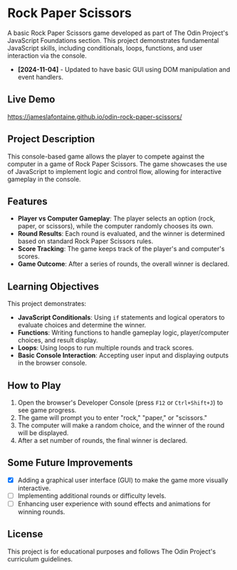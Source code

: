# Rock Paper Scissors

A basic Rock Paper Scissors game developed as part of The Odin Project's JavaScript Foundations section. This project demonstrates fundamental JavaScript skills, including conditionals, loops, functions, and user interaction via the console.

- **[2024-11-04]** - Updated to have basic GUI using DOM manipulation and event handlers.

## Live Demo

https://jameslafontaine.github.io/odin-rock-paper-scissors/

## Project Description

This console-based game allows the player to compete against the computer in a game of Rock Paper Scissors. The game showcases the use of JavaScript to implement logic and control flow, allowing for interactive gameplay in the console.

## Features

-   **Player vs Computer Gameplay**: The player selects an option (rock, paper, or scissors), while the computer randomly chooses its own.
-   **Round Results**: Each round is evaluated, and the winner is determined based on standard Rock Paper Scissors rules.
-   **Score Tracking**: The game keeps track of the player's and computer's scores.
-   **Game Outcome**: After a series of rounds, the overall winner is declared.

## Learning Objectives

This project demonstrates:

-   **JavaScript Conditionals**: Using `if` statements and logical operators to evaluate choices and determine the winner.
-   **Functions**: Writing functions to handle gameplay logic, player/computer choices, and result display.
-   **Loops**: Using loops to run multiple rounds and track scores.
-   **Basic Console Interaction**: Accepting user input and displaying outputs in the browser console.

## How to Play

1. Open the browser's Developer Console (press `F12` or `Ctrl+Shift+J`) to see game progress.
2. The game will prompt you to enter "rock," "paper," or "scissors."
3. The computer will make a random choice, and the winner of the round will be displayed.
4. After a set number of rounds, the final winner is declared.

## Some Future Improvements

- [x] Adding a graphical user interface (GUI) to make the game more visually interactive.
- [ ] Implementing additional rounds or difficulty levels.
- [ ] Enhancing user experience with sound effects and animations for winning rounds.

## License

This project is for educational purposes and follows The Odin Project's curriculum guidelines.
